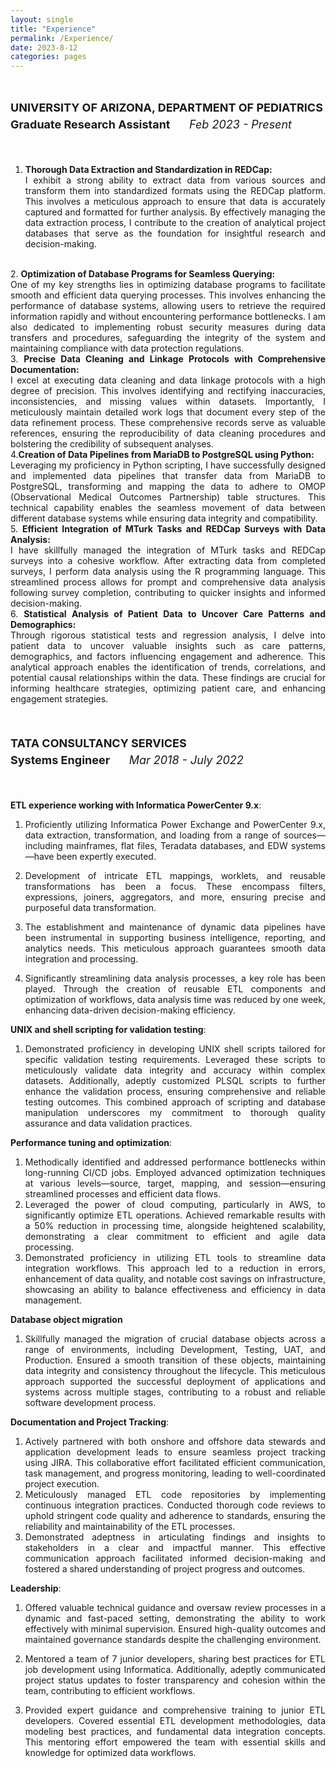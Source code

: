 ```yaml
---
layout: single
title: "Experience"
permalink: /Experience/
date: 2023-8-12
categories: pages
---
```


<div style="text-align: justify;">
  <p style="line-height: 1.5; font-size: 18px;">
      <strong><br> UNIVERSITY OF ARIZONA, DEPARTMENT OF PEDIATRICS 
      </strong><br>                          
            <strong>Graduate Research Assistant&nbsp;&nbsp;&nbsp;&nbsp;&nbsp;&nbsp;</strong>
                  <i>Feb 2023 - Present</i>
   </p>
     <br>
       <p style="line-height: 1.5;font-size: 15px;">
        
1. <strong>Thorough Data Extraction and Standardization in REDCap:</strong><br>
   I exhibit a strong ability to extract data from various sources and transform them into standardized formats using the REDCap platform. This involves a meticulous approach to ensure that data is accurately captured and formatted for further analysis. By effectively managing the data extraction process, I contribute to the creation of analytical project databases that serve as the foundation for insightful research and decision-making.
<br>
2. <strong>Optimization of Database Programs for Seamless Querying:</strong><br>
   One of my key strengths lies in optimizing database programs to facilitate smooth and efficient data querying processes. This involves enhancing the performance of database systems, allowing users to retrieve the required information rapidly and without encountering performance bottlenecks. I am also dedicated to implementing robust security measures during data transfers and procedures, safeguarding the integrity of the system and maintaining compliance with data protection regulations.
<br>
3. <strong>Precise Data Cleaning and Linkage Protocols with Comprehensive Documentation:</strong><br>
   I excel at executing data cleaning and data linkage protocols with a high degree of precision. This involves identifying and rectifying inaccuracies, inconsistencies, and missing values within datasets. Importantly, I meticulously maintain detailed work logs that document every step of the data refinement process. These comprehensive records serve as valuable references, ensuring the reproducibility of data cleaning procedures and bolstering the credibility of subsequent analyses.
<br>
4.<strong>Creation of Data Pipelines from MariaDB to PostgreSQL using Python:</strong><br>
   Leveraging my proficiency in Python scripting, I have successfully designed and implemented data pipelines that transfer data from MariaDB to PostgreSQL, transforming and mapping the data to adhere to OMOP (Observational Medical Outcomes Partnership) table structures. This technical capability enables the seamless movement of data between different database systems while ensuring data integrity and compatibility.
<br>
5. <strong>Efficient Integration of MTurk Tasks and REDCap Surveys with Data Analysis:</strong><br>
   I have skillfully managed the integration of MTurk tasks and REDCap surveys into a cohesive workflow. After extracting data from completed surveys, I perform data analysis using the R programming language. This streamlined process allows for prompt and comprehensive data analysis following survey completion, contributing to quicker insights and informed decision-making.
<br>
6. <strong>Statistical Analysis of Patient Data to Uncover Care Patterns and Demographics:
</strong><br>
   Through rigorous statistical tests and regression analysis, I delve into patient data to uncover valuable insights such as care patterns, demographics, and factors influencing engagement and adherence. This analytical approach enables the identification of trends, correlations, and potential causal relationships within the data. These findings are crucial for informing healthcare strategies, optimizing patient care, and enhancing engagement strategies.
 <br>
  </p>       
     <br>
      <p style="line-height: 1.5;font-size: 18px;">
         <strong>TATA CONSULTANCY SERVICES </strong><br>                                           
                  <strong> Systems Engineer&nbsp;&nbsp;&nbsp;&nbsp;&nbsp;&nbsp;</strong>
                  <i>Mar 2018 - July 2022</i>
       </p>
     <br>
       <p style="line-height: 1.5;font-size: 15px;">

<strong>ETL experience working with Informatica PowerCenter 9.x</strong>:<br>

1. Proficiently utilizing Informatica Power Exchange and PowerCenter 9.x, data extraction, transformation, and loading from a range of sources—including mainframes, flat files, Teradata databases, and EDW systems—have been expertly executed.<br>

2. Development of intricate ETL mappings, worklets, and reusable transformations has been a focus. These encompass filters, expressions, joiners, aggregators, and more, ensuring precise and purposeful data transformation.<br>

3. The establishment and maintenance of dynamic data pipelines have been instrumental in supporting business intelligence, reporting, and analytics needs. This meticulous approach guarantees smooth data integration and processing.<br>

4. Significantly streamlining data analysis processes, a key role has been played. Through the creation of reusable ETL components and optimization of workflows, data analysis time was reduced by one week, enhancing data-driven decision-making efficiency.<br>

<strong>UNIX and shell scripting for validation testing</strong>:<br>

1. Demonstrated proficiency in developing UNIX shell scripts tailored for specific validation testing requirements. Leveraged these scripts to meticulously validate data integrity and accuracy within complex datasets. Additionally, adeptly customized PLSQL scripts to further enhance the validation process, ensuring comprehensive and reliable testing outcomes. This combined approach of scripting and database manipulation underscores my commitment to thorough quality assurance and data validation practices.<br>

<strong>Performance tuning and optimization</strong>:<br>

1. Methodically identified and addressed performance bottlenecks within long-running CI/CD jobs. Employed advanced optimization techniques at various levels—source, target, mapping, and session—ensuring streamlined processes and efficient data flows.<br>
2. Leveraged the power of cloud computing, particularly in AWS, to significantly optimize ETL operations. Achieved remarkable results with a 50% reduction in processing time, alongside heightened scalability, demonstrating a clear commitment to efficient and agile data processing.<br>
3. Demonstrated proficiency in utilizing ETL tools to streamline data integration workflows. This approach led to a reduction in errors, enhancement of data quality, and notable cost savings on infrastructure, showcasing an ability to balance effectiveness and efficiency in data management.<br>

<strong>Database object migration</strong><br>

1. Skillfully managed the migration of crucial database objects across a range of environments, including Development, Testing, UAT, and Production. Ensured a smooth transition of these objects, maintaining data integrity and consistency throughout the lifecycle. This meticulous approach supported the successful deployment of applications and systems across multiple stages, contributing to a robust and reliable software development process.<br>

<strong>Documentation and Project Tracking</strong>:<br>

1. Actively partnered with both onshore and offshore data stewards and application development leads to ensure seamless project tracking using JIRA. This collaborative effort facilitated efficient communication, task management, and progress monitoring, leading to well-coordinated project execution.<br>
2. Meticulously managed ETL code repositories by implementing continuous integration practices. Conducted thorough code reviews to uphold stringent code quality and adherence to standards, ensuring the reliability and maintainability of the ETL processes.<br>
3. Demonstrated adeptness in articulating findings and insights to stakeholders in a clear and impactful manner. This effective communication approach facilitated informed decision-making and fostered a shared understanding of project progress and outcomes.<br>

<strong>Leadership</strong>:<br>

1. Offered valuable technical guidance and oversaw review processes in a dynamic and fast-paced setting, demonstrating the ability to work effectively with minimal supervision. Ensured high-quality outcomes and maintained governance standards despite the challenging environment.<br>

2. Mentored a team of 7 junior developers, sharing best practices for ETL job development using Informatica. Additionally, adeptly communicated project status updates to foster transparency and cohesion within the team, contributing to efficient workflows.<br>

3. Provided expert guidance and comprehensive training to junior ETL developers. Covered essential ETL development methodologies, data modeling best practices, and fundamental data integration concepts. This mentoring effort empowered the team with essential skills and knowledge for optimized data workflows.<br>
</p>



